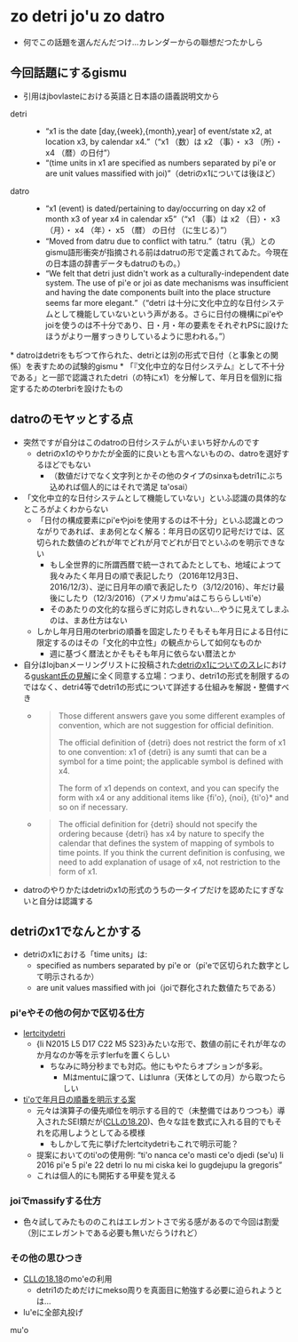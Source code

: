 <!--
(zo detke'u mu'a .a zo datro mu'a)
(gu ga zo datro gi le bi'u lertcitydetri gi zo detke'u .a'ibu'onai)
-->

# zo detri jo'u zo datro

* 何でこの話題を選んだんだつけ…カレンダーからの聯想だつたかしら

## 今回話題にするgismu
* 引用はjbovlasteにおける英語と日本語の語義説明文から
<dl>
<dt>detri</dt>
<dd>
<ul>
<li><q cite="http://jbovlaste.lojban.org/dict/detri?bg=1;langidarg=2">x1 is the date [day,{week},{month},year] of event/state x2, at location x3, by calendar x4.</q>（<q cite="http://jbovlaste.lojban.org/dict/detri?bg=1;langidarg=10">x1 （数）は x2 （事）・ x3 （所）・ x4 （暦）の日付</q>）</li>
<li><q cite="http://jbovlaste.lojban.org/dict/detri?bg=1;langidarg=2">(time units in x1 are specified as numbers separated by pi'e or are unit values massified with joi)</q>（detriのx1については後ほど）</li>
</ul>
</dd>
<dt>datro</dt>
<dd>
<ul>
<li><q cite="http://jbovlaste.lojban.org/dict/datro?bg=1;langidarg=2">x1 (event) is dated/pertaining to day/occurring on day x2 of month x3 of year x4 in calendar x5</q>（<q cite="http://jbovlaste.lojban.org/dict/datru?langidarg=10">x1 （事）は x2 （日）・ x3 （月）・ x4 （年）・ x5 （暦） の日付 （に生じる）</q>）</li>
<li><q cite="http://jbovlaste.lojban.org/dict/datro?bg=1;langidarg=2">Moved from datru due to conflict with tatru.</q>（tatru（乳）とのgismu語形衝突が指摘される前はdatruの形で定義されてゐた。今現在の日本語の辞書データもdatruのもの。）</li>
<li><q cite="http://jbovlaste.lojban.org/dict/datro?bg=1;langidarg=2">We felt that detri just didn't work as a culturally-independent date system. The use of pi'e or joi as date mechanisms was insufficient and having the date components built into the place structure seems far more elegant.</q>（<q cite="http://jbovlaste.lojban.org/dict/datru?langidarg=10">detri は十分に文化中立的な日付システムとして機能していないという声がある。さらに日付の機構にpi'eやjoiを使うのは不十分であり、日・月・年の要素をそれぞれPSに設けたほうがより一層すっきりしているように思われる。</q>）</li>
</ul>
</dd>
</dl>
* datroはdetriをもぢつて作られた、detriとは別の形式で日付（と事象との関係）を表すための試験的gismu
  * 「『文化中立的な日付システム』として不十分である」と一部で認識されたdetri（の特にx1）を分解して、年月日を個別に指定するためのterbriを設けたもの

## datroのモヤッとする点
* 突然ですが自分はこのdatroの日付システムがいまいち好かんのです
  * detriのx1のやりかたが全面的に良いとも言へないものの、datroを選好するほどでもない
    * （数値だけでなく文字列とかその他のタイプのsinxaもdetri1にぶち込めれば個人的にはそれで満足 ta'osai）
* 「文化中立的な日付システムとして機能していない」といふ認識の具体的なところがよくわからない
  * 「日付の構成要素にpi'eやjoiを使用するのは不十分」といふ認識とのつながりであれば、まあ何となく解る：年月日の区切り記号だけでは、区切られた数値のどれが年でどれが月でどれが日でといふのを明示できない
    * もし全世界的に所謂西暦で統一されてゐたとしても、地域によつて我々みたく年月日の順で表記したり（2016年12月3日、2016/12/3）、逆に日月年の順で表記したり（3/12/2016）、年だけ最後にしたり（12/3/2016）（アメリカmu'aはこちららしいti'e）
    * そのあたりの文化的な揺らぎに対応しきれない…やうに見えてしまふのは、まあ仕方はない
  * しかし年月日用のterbriの順番を固定したりそもそも年月日による日付に限定するのはその「文化的中立性」の観点からして如何なものか
    * 週に基づく暦法とかそもそも年月に依らない暦法とか
* 自分はlojbanメーリングリストに投稿された[detriのx1についてのスレ][detri1]における[guskant氏の見解][gussan]に全く同意する立場：つまり、detri1の形式を制限するのではなく、detri4等でdetri1の形式について詳述する仕組みを解説・整備すべき
  * <blockquote><p>Those different answers gave you some different examples of convention, which are not suggestion for official definition.</p><p>The official definition of {detri} does not restrict the form of x1 to one convention: x1 of {detri} is any sumti that can be a symbol for a time point; the applicable symbol is defined with x4.</p><p>The form of x1 depends on context, and you can specify the form with x4 or any additional items like {fi'o}, {noi}, {ti'o}* and so on if necessary.</p></blockquote>
  * <blockquote>The official definition for {detri} should not specify the ordering because {detri} has x4 by nature to specify the calendar that defines the system of mapping of symbols to time points. If you think the current definition is confusing, we need to add explanation of usage of x4, not restriction to the form of x1.</blockquote>
* datroのやりかたはdetriのx1の形式のうちの一タイプだけを認めたにすぎないと自分は認識する

## detriのx1でなんとかする

* detriのx1における「time units」は:
  * specified as numbers separated by pi'e or（pi'eで区切られた数字として明示されるか）
  * are unit values massified with joi（joiで群化された数値たちである）

### pi'eやその他の何かで区切る仕方
* [lertcitydetri][ltd]
  * {li N2015 L5 D17 C22 M5 S23}みたいな形で、数値の前にそれが年なのか月なのか等を示すlerfuを置くらしい
    * ちなみに時分秒までも対応。他にもやたらオプションが多彩。
      * Mはmentuに譲つて、Lはlunra（天体としての月）から取つたらしい
* [ti'oで年月日の順番を明示する案][tiho]
  * 元々は演算子の優先順位を明示する目的で（未整備ではありつつも）導入されたSEI類だが([CLLの18.20][cll18_20])、色々な註を数式に入れる目的でもそれを応用しようとしてゐる模様
    * もしかして先に挙げたlertcitydetriもこれで明示可能？
  * 提案においてのti'oの使用例: <q>ti'o nanca ce'o masti ce'o djedi (se'u) li 2016 pi'e 5 pi'e 22 detri lo nu mi ciska kei lo gugdejupu la gregoris</q>
  * これは個人的にも開拓する甲斐を覚える

### joiでmassifyする仕方
* 色々試してみたもののこれはエレガントさで劣る感があるので今回は割愛（別にエレガントである必要も無いだらうけれど）

### その他の思ひつき
* [CLLの18.18][cll18_18]のmo'eの利用
  * detri1のためだけにmekso周りを真面目に勉強する必要に迫られようとは…
* lu'eに全部丸投げ

mu'o

[detri1]: https://groups.google.com/d/topic/lojban/1_LjXN5mq8Q/discussion
[gussan]: https://groups.google.com/d/msg/lojban/1_LjXN5mq8Q/xqlPKUg4AgAJ
[ltd]: https://mw.lojban.org/papri/Proposal:_loi_lerfu_tcita_detri;_the_final_word_on_the_problem_of_dates_and_times%3F
[tiho]: https://groups.google.com/d/msg/lojban/1_LjXN5mq8Q/QxLIqjlmEgAJ
[cll18_20]: https://lojban.github.io/cll/18/20/
[cll18_18]: https://lojban.github.io/cll/18/18/
